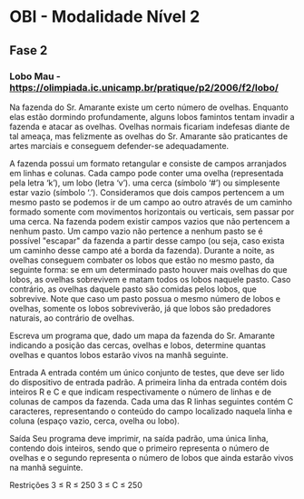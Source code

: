 # OBI - Modalidade Nível 2 
## Fase 2
### Lobo Mau - https://olimpiada.ic.unicamp.br/pratique/p2/2006/f2/lobo/
Na fazenda do Sr. Amarante existe um certo número de ovelhas. Enquanto elas estão dormindo profundamente, alguns lobos famintos tentam invadir a fazenda e atacar as ovelhas. Ovelhas normais ficariam indefesas diante de tal ameaça, mas felizmente as ovelhas do Sr. Amarante são praticantes de artes marciais e conseguem defender-se adequadamente.

A fazenda possui um formato retangular e consiste de campos arranjados em linhas e colunas. Cada campo pode conter uma ovelha (representada pela letra ‘k’), um lobo (letra ‘v’). uma cerca (símbolo ‘#’) ou simplesente estar vazio (símbolo ‘.’). Consideramos que dois campos pertencem a um mesmo pasto se podemos ir de um campo ao outro através de um caminho formado somente com movimentos horizontais ou verticais, sem passar por uma cerca. Na fazenda podem existir campos vazios que não pertencem a nenhum pasto. Um campo vazio não pertence a nenhum pasto se é possível "escapar" da fazenda a partir desse campo (ou seja, caso exista um caminho desse campo até a borda da fazenda). Durante a noite, as ovelhas conseguem combater os lobos que estão no mesmo pasto, da seguinte forma: se em um determinado pasto houver mais ovelhas do que lobos, as ovelhas sobrevivem e matam todos os lobos naquele pasto. Caso contrário, as ovelhas daquele pasto são comidas pelos lobos, que sobrevive. Note que caso um pasto possua o mesmo número de lobos e ovelhas, somente os lobos sobreviverão, já que lobos são predadores naturais, ao contrário de ovelhas.

Escreva um programa que, dado um mapa da fazenda do Sr. Amarante indicando a posição das cercas, ovelhas e lobos, determine quantas ovelhas e quantos lobos estarão vivos na manhã seguinte.

Entrada
A entrada contém um único conjunto de testes, que deve ser lido do dispositivo de entrada padrão. A primeira linha da entrada contém dois inteiros R e C e que indicam respectivamente o número de linhas e de colunas de campos da fazenda. Cada uma das R linhas seguintes contém C caracteres, representando o conteúdo do campo localizado naquela linha e coluna (espaço vazio, cerca, ovelha ou lobo).

Saída
Seu programa deve imprimir, na saída padrão, uma única linha, contendo dois inteiros, sendo que o primeiro representa o número de ovelhas e o segundo representa o número de lobos que ainda estarão vivos na manhã seguinte.

Restrições
3 ≤ R ≤ 250
3 ≤ C ≤ 250

